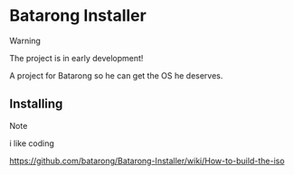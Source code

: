 # Batarong Installer


> [!WARNING]
> The project is in early development!

A project for Batarong so he can get the OS he deserves.


## Installing
> [!NOTE]
> i like coding

https://github.com/batarong/Batarong-Installer/wiki/How-to-build-the-iso
